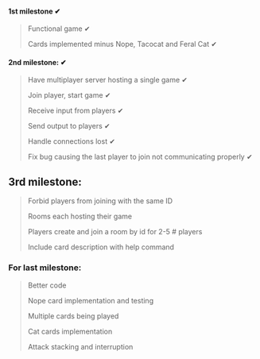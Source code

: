 #### 1st milestone ✔
> Functional game ✔
> 
> Cards implemented minus Nope, Tacocat and Feral Cat ✔

#### 2nd milestone:  ✔
> Have multiplayer server hosting a single game ✔
> 
> Join player, start game ✔
> 
> Receive input from players ✔
> 
> Send output to players ✔
> 
> Handle connections lost  ✔
> 
> Fix bug causing the last player to join not communicating properly ✔
>


## 3rd milestone:
> Forbid players from joining with the same ID
>
> Rooms each hosting their game
> 
> Players create and join a room by id for 2-5 # players
>
> Include card description with help command

### For last milestone:
> Better code
>
> Nope card implementation and testing
> 
> Multiple cards being played
>
> Cat cards implementation
> 
> Attack stacking and interruption



